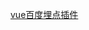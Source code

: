 [vue百度埋点插件](https://minlingchao1.github.io/2017/07/13/VueJs%E7%99%BE%E5%BA%A6%E7%BB%9F%E8%AE%A1%E6%8F%92%E4%BB%B6/)